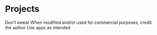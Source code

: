 # Projects
Don't swear
When modified and/or used for commercial purposes, credit the author
Use apps as intended
